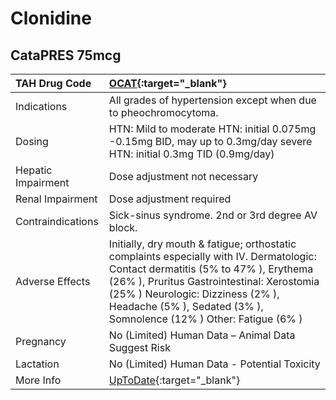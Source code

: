 # Clonidine

## CataPRES 75mcg

| TAH Drug Code      | [OCAT](https://www.tahsda.org.tw/drugs/hissearch.php?drug_code=OCAT){:target="_blank"}                                                                                                                                                                                                     |
|:-------------------|:-------------------------------------------------------------------------------------------------------------------------------------------------------------------------------------------------------------------------------------------------------------------------------------------|
| Indications        | All grades of hypertension except when due to pheochromocytoma.                                                                                                                                                                                                                            |
| Dosing             | HTN: Mild to moderate HTN: initial 0.075mg -0.15mg BID, may up to 0.3mg/day severe HTN: initial 0.3mg TID (0.9mg/day)                                                                                                                                                                      |
| Hepatic Impairment | Dose adjustment not necessary                                                                                                                                                                                                                                                              |
| Renal Impairment   | Dose adjustment required                                                                                                                                                                                                                                                                   |
| Contraindications  | Sick-sinus syndrome. 2nd or 3rd degree AV block.                                                                                                                                                                                                                                           |
| Adverse Effects    | Initially, dry mouth & fatigue; orthostatic complaints especially with IV. Dermatologic: Contact dermatitis (5% to 47% ), Erythema (26% ), Pruritus Gastrointestinal: Xerostomia (25% ) Neurologic: Dizziness (2% ), Headache (5% ), Sedated (3% ), Somnolence (12% ) Other: Fatigue (6% ) |
| Pregnancy          | No (Limited) Human Data – Animal Data Suggest Risk                                                                                                                                                                                                                                         |
| Lactation          | No (Limited) Human Data - Potential Toxicity                                                                                                                                                                                                                                               |
| More Info          | [UpToDate](https://www.uptodate.com/contents/clonidine-drug-information){:target="_blank"}                                                                                                                                                                                                 |

